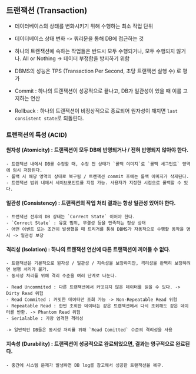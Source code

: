 ## 트랜잭션 (Transaction)
- 데이터베이스의 상태를 변화시키기 위해 수행하는 최소 작업 단위
- 데이터베이스 상태 변화 -> 쿼리문을 통해 DB에 접근하는 것
- 하나의 트랜잭션에 속하는 작업들은 반드시 모두 수행되거나, 모두 수행되지 않거나. All or Nothing -> 데이터 부정합을 방지하기 위함
- DBMS의 성능은 TPS (Transaction Per Second, 초당 트랜잭션 실행 수) 로 평가

- Commit : 하나의 트랜잭션이 성공적으로 끝나고, DB가 일관성이 있을 때 이를 고지하는 연산
- Rollback : 하나의 트랜잭션이 비정상적으로 종료되어 원자성이 깨지면 `last consistent state`로 되돌린다. 

### 트랜잭션의 특성 (ACID)
  #### 원자성 (Atomicity) : 트랜잭션이 모두 DB에 반영되거나 / 전혀 반영되지 않아야 한다.
    - 트랜잭션 내에서 DB를 수정할 때, 수정 전 상태가 `롤백 이미지`로 `롤백 세그먼트` 영역에 임시 저장된다. 
    - 롤백 시 해당 영역의 상태로 복구됨 / 트랜잭션 commit 후에는 롤백 이미지가 삭제된다. 
    - 트랜잭션 범위 내에서 세이브포인트를 지정 가능. 사용자가 지정한 시점으로 롤백할 수 있다. 
  
  #### 일관성 (Consistency) : 트랜잭션의 작업 처리 결과는 항상 일관성 있어야 한다. 
    - 트랜잭션 전후의 DB 상태는 `Correct State` 이어야 한다. 
    - `Correct State` : 유효 범위, 무결성 등을 만족하는 정상 상태
    - 어떤 이벤트 또는 조건이 발생했을 때 트리거를 통해 DBMS가 자동적으로 수행할 동작을 명시 -> 일관성 보장
    
  #### 격리성 (Isolation) : 하나의 트랜잭션 연산에 다른 트랜잭션이 끼어들 수 없다. 
    - 트랜잭션은 기본적으로 원자성 / 일관성 / 지속성을 보장하지만, 격리성을 완벽히 보장하려면 병행 처리가 불가. 
    - 동시성 처리를 위해 격리 수준을 여러 단계로 나눈다. 
    
    - Read Uncommited : 다른 트랜잭션에서 커밋되지 않은 데이터를 읽을 수 있다. -> Dirty Read 위험
    - Read Commited : 커밋한 데이터만 조회 가능 -> Non-Repeatable Read 위험
    - Repeatable Read : 한번 조회한 데이터는 같은 트랜잭션에서 다시 조회해도 같은 데이터를 반환. -> Phantom Read 위험
    - Serialable : 가장 엄격한 격리성
    
    -> 일반적인 DB들은 동시성 처리를 위해 `Read Comitted` 수준의 격리성을 사용
    
    
  #### 지속성 (Durability) : 트랜잭션이 성공적으로 완료되었으면, 결과는 영구적으로 완료된다.  
    - 중간에 시스템 문제가 발생하면 DB log를 참고해서 성공한 트랜잭션을 복구. 
